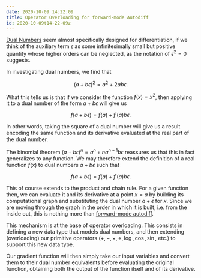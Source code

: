 ```yaml
---
date: 2020-10-09 14:22:09
title: Operator Overloading for forward-mode Autodiff
id: 2020-10-09t14-22-09z
---
```


[Dual Numbers](./2020-10-09t20-35-29z.md) seem almost specifically designed for
differentiation, if we think of the auxiliary term $\epsilon$ as some
infinitesimally small but positive quantity whose higher orders can be
neglected, as the notation of $\epsilon^2 = 0$ suggests.

In investigating dual numbers, we find that

$$
(a+b\epsilon)^2 = a^2 + 2ab\epsilon.
$$

What this tells us is that if we consider the function $f(x) = x^2$, then
applying it to a dual number of the form $a + b \epsilon$ will give us

$$
f(a + b\epsilon) = f(a) + f'(a) b \epsilon.
$$

In other words, taking the square of a dual number will give us a result
encoding the same function and its derivative evaluated at the real part of the
dual number.

The binomial theorem $(a+b\epsilon)^n = a^n + na^{n-1}b\epsilon$ reassures us
that this in fact generalizes to any function. We may therefore extend the
definition of a real function $f(x)$ to dual numbers $a + b\epsilon$ such that

$$
f(a + b\epsilon) = f(a) + f'(a) b \epsilon.
$$

This of course extends to the product and chain rule. For a given function then,
we can evaluate it and its derivative at a point $x = a$ by building its
computational graph and substituting the dual number $a + \epsilon$ for $x$.
Since we are moving through the graph in the order in which it is built, i.e.
from the inside out, this is nothing more than
[forward-mode autodiff](./2020-10-12t20-09-18z.md).

This mechanism is at the base of operator overloading. This consists in defining
a new data type that models dual numbers, and then extending (overloading) our
primitive operators ($+, -, \times, \div, \log, \cos, \sin,$ etc.) to support
this new data type.

Our gradient function will then simply take our input variables and convert them
to their dual number equivalents before evaluating the original function,
obtaining both the output of the function itself and of its derivative.
